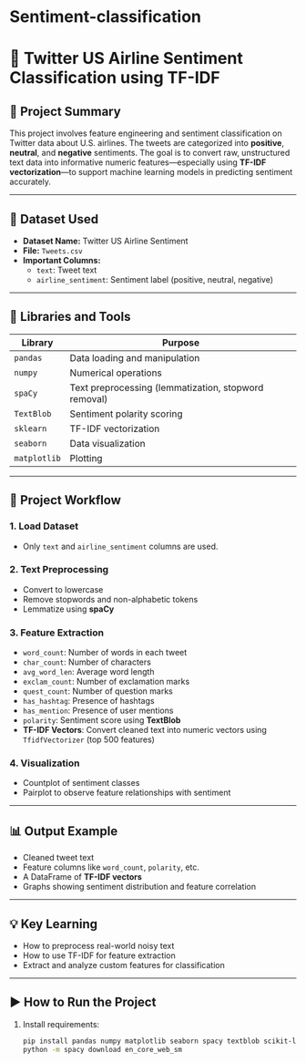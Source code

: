 # Sentiment-classification
# 🧠 Twitter US Airline Sentiment Classification using TF-IDF

## 📘 Project Summary

This project involves feature engineering and sentiment classification on Twitter data about U.S. airlines. The tweets are categorized into **positive**, **neutral**, and **negative** sentiments. The goal is to convert raw, unstructured text data into informative numeric features—especially using **TF-IDF vectorization**—to support machine learning models in predicting sentiment accurately.

---

## 📁 Dataset Used

- **Dataset Name:** Twitter US Airline Sentiment
- **File:** `Tweets.csv`
- **Important Columns:**  
  - `text`: Tweet text  
  - `airline_sentiment`: Sentiment label (positive, neutral, negative)

---

## 🔧 Libraries and Tools

| Library    | Purpose |
|------------|---------|
| `pandas`   | Data loading and manipulation |
| `numpy`    | Numerical operations |
| `spaCy`    | Text preprocessing (lemmatization, stopword removal) |
| `TextBlob` | Sentiment polarity scoring |
| `sklearn`  | TF-IDF vectorization |
| `seaborn`  | Data visualization |
| `matplotlib` | Plotting |

---

## 🚀 Project Workflow

### 1. **Load Dataset**
- Only `text` and `airline_sentiment` columns are used.

### 2. **Text Preprocessing**
- Convert to lowercase
- Remove stopwords and non-alphabetic tokens
- Lemmatize using **spaCy**

### 3. **Feature Extraction**
- `word_count`: Number of words in each tweet
- `char_count`: Number of characters
- `avg_word_len`: Average word length
- `exclam_count`: Number of exclamation marks
- `quest_count`: Number of question marks
- `has_hashtag`: Presence of hashtags
- `has_mention`: Presence of user mentions
- `polarity`: Sentiment score using **TextBlob**
- **TF-IDF Vectors**: Convert cleaned text into numeric vectors using `TfidfVectorizer` (top 500 features)

### 4. **Visualization**
- Countplot of sentiment classes
- Pairplot to observe feature relationships with sentiment

---

## 📊 Output Example

- Cleaned tweet text
- Feature columns like `word_count`, `polarity`, etc.
- A DataFrame of **TF-IDF vectors**
- Graphs showing sentiment distribution and feature correlation

---

## 💡 Key Learning

- How to preprocess real-world noisy text
- How to use TF-IDF for feature extraction
- Extract and analyze custom features for classification

---

## ▶️ How to Run the Project

1. Install requirements:
   ```bash
   pip install pandas numpy matplotlib seaborn spacy textblob scikit-learn
   python -m spacy download en_core_web_sm
